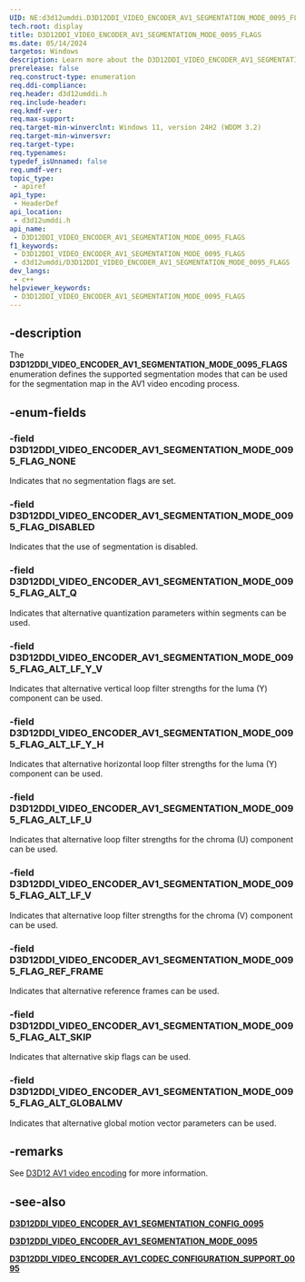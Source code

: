 ```yaml
---
UID: NE:d3d12umddi.D3D12DDI_VIDEO_ENCODER_AV1_SEGMENTATION_MODE_0095_FLAGS
tech.root: display
title: D3D12DDI_VIDEO_ENCODER_AV1_SEGMENTATION_MODE_0095_FLAGS
ms.date: 05/14/2024
targetos: Windows
description: Learn more about the D3D12DDI_VIDEO_ENCODER_AV1_SEGMENTATION_MODE_0095_FLAGS enumeration.
prerelease: false
req.construct-type: enumeration
req.ddi-compliance: 
req.header: d3d12umddi.h
req.include-header: 
req.kmdf-ver: 
req.max-support: 
req.target-min-winverclnt: Windows 11, version 24H2 (WDDM 3.2)
req.target-min-winversvr: 
req.target-type: 
req.typenames: 
typedef_isUnnamed: false
req.umdf-ver: 
topic_type:
 - apiref
api_type:
 - HeaderDef
api_location:
 - d3d12umddi.h
api_name:
 - D3D12DDI_VIDEO_ENCODER_AV1_SEGMENTATION_MODE_0095_FLAGS
f1_keywords:
 - D3D12DDI_VIDEO_ENCODER_AV1_SEGMENTATION_MODE_0095_FLAGS
 - d3d12umddi/D3D12DDI_VIDEO_ENCODER_AV1_SEGMENTATION_MODE_0095_FLAGS
dev_langs:
 - c++
helpviewer_keywords:
 - D3D12DDI_VIDEO_ENCODER_AV1_SEGMENTATION_MODE_0095_FLAGS
---
```


## -description

The **D3D12DDI_VIDEO_ENCODER_AV1_SEGMENTATION_MODE_0095_FLAGS** enumeration defines the supported segmentation modes that can be used for the segmentation map in the AV1 video encoding process.

## -enum-fields

### -field D3D12DDI_VIDEO_ENCODER_AV1_SEGMENTATION_MODE_0095_FLAG_NONE

Indicates that no segmentation flags are set.

### -field D3D12DDI_VIDEO_ENCODER_AV1_SEGMENTATION_MODE_0095_FLAG_DISABLED

Indicates that the use of segmentation is disabled.

### -field D3D12DDI_VIDEO_ENCODER_AV1_SEGMENTATION_MODE_0095_FLAG_ALT_Q

Indicates that alternative quantization parameters within segments can be used.

### -field D3D12DDI_VIDEO_ENCODER_AV1_SEGMENTATION_MODE_0095_FLAG_ALT_LF_Y_V

Indicates that alternative vertical loop filter strengths for the luma (Y) component can be used.

### -field D3D12DDI_VIDEO_ENCODER_AV1_SEGMENTATION_MODE_0095_FLAG_ALT_LF_Y_H

Indicates that alternative horizontal loop filter strengths for the luma (Y) component can be used.

### -field D3D12DDI_VIDEO_ENCODER_AV1_SEGMENTATION_MODE_0095_FLAG_ALT_LF_U

Indicates that alternative loop filter strengths for the chroma (U) component can be used.

### -field D3D12DDI_VIDEO_ENCODER_AV1_SEGMENTATION_MODE_0095_FLAG_ALT_LF_V

Indicates that alternative loop filter strengths for the chroma (V) component can be used.

### -field D3D12DDI_VIDEO_ENCODER_AV1_SEGMENTATION_MODE_0095_FLAG_REF_FRAME

Indicates that alternative reference frames can be used.

### -field D3D12DDI_VIDEO_ENCODER_AV1_SEGMENTATION_MODE_0095_FLAG_ALT_SKIP

Indicates that alternative skip flags can be used.

### -field D3D12DDI_VIDEO_ENCODER_AV1_SEGMENTATION_MODE_0095_FLAG_ALT_GLOBALMV

Indicates that alternative global motion vector parameters can be used.

## -remarks

See [D3D12 AV1 video encoding]((/windows-hardware/drivers/display/video-encoding-d3d12-av1)) for more information.

## -see-also

[**D3D12DDI_VIDEO_ENCODER_AV1_SEGMENTATION_CONFIG_0095**](ns-d3d12umddi-d3d12ddi_video_encoder_av1_segmentation_config_0095.md)

[**D3D12DDI_VIDEO_ENCODER_AV1_SEGMENTATION_MODE_0095**](ne-d3d12umddi-d3d12ddi_video_encoder_av1_segmentation_mode_0095.md)

[**D3D12DDI_VIDEO_ENCODER_AV1_CODEC_CONFIGURATION_SUPPORT_0095**](ns-d3d12umddi-d3d12ddi_video_encoder_av1_codec_configuration_support_0095.md)  
